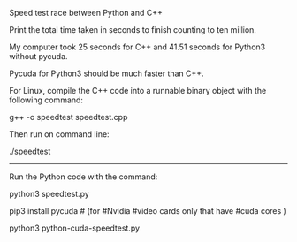 Speed test race between Python and C++ 

Print the total time taken in seconds to finish counting to ten million. 

My computer took 25 seconds for C++ and 41.51 seconds for Python3 without pycuda. 

Pycuda for Python3 should be much faster than C++. 

For Linux, compile the C++ code into a runnable binary object with the following command: 

g++ -o speedtest speedtest.cpp

Then run on command line:

./speedtest

_____________________________________________________________

Run the Python code with the command:

python3 speedtest.py

pip3 install pycuda      # (for #Nvidia #video cards only that have #cuda cores )

python3 python-cuda-speedtest.py
